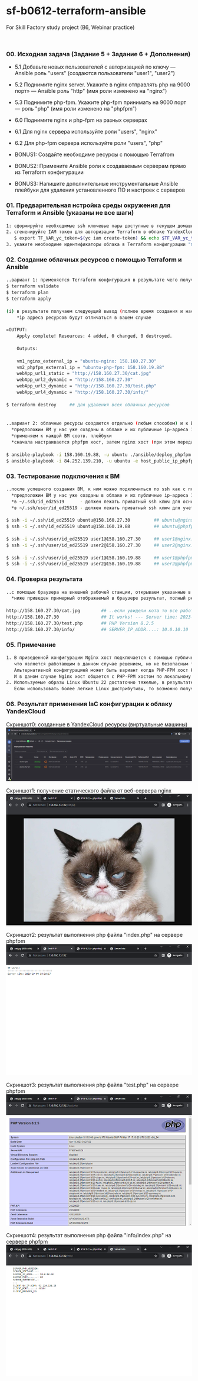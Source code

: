 # sf-b0612-terraform-ansible
For Skill Factory study project (B6, Webinar practice)

<br>

### 00. Исходная задача (Задание 5 + Задание 6 + Дополнения)

* 5.1 Добавьте новых пользователей с авторизацией по ключу — Ansible роль "users" (создаются пользователи "user1", "user2")
* 5.2 Поднимите nginx server. Укажите в nginx отправлять php на 9000 порт» — Ansible роль "http" (имя роли изменено на "nginx")
* 5.3 Поднимите php-fpm. Укажите php-fpm принимать на 9000 порт — роль "php" (имя роли изменено на "phpfpm")
* 6.0 Поднимите nginx и php-fpm на разных серверах
* 6.1 Для nginx сервера используйте роли "users", "nginx"
* 6.2 Для php-fpm сервера используйте роли "users", "php"

* BONUS1: Создайте необходиме ресурсы с помощью Terrafrom
* BONUS2: Примените Ansible роли к создаваемым серверам прямо из Terraform конфигурации
* BONUS3: Напишите дополнительные инструментальные Ansible плейбуки для удаления установленного ПО и настроек с серверов

### 01. Предварительная нстройка среды окружения для Terraform и Ansible (указаны не все шаги)

```bash
1: сформируйте необходимые ssh ключевые пары доступные в текущем домашнем каталоге (см. main.tf для уточнения путей);
2. сгененируйте IAM токен для авторизации Terraform в облаке YandexCloud и поместите его в переменную окружения TF_VAR_yc_token
   $ export TF_VAR_yc_token=$(yc iam create-token) && echo $TF_VAR_yc_token
3. укажите необходиме идентификаторы облака в Terraform конфигурации "main.tf"
```

### 02. Создание облачных ресурсов с помощью Terraform и Ansible

```bash
..вариант 1: применяется Terraform конфигурация в результате чего получаем готовую облачную инфраструктуру
$ terraform validate
$ terraform plan
$ terraform apply

(i) в результате получаем следуюущий вывод (полное время создания и настройки облачных ресурсов около 17 минут)
    *ip адреса ресурсов будут отличаться в вашем случае

=OUTPUT:					
    Apply complete! Resources: 4 added, 0 changed, 0 destroyed.

    Outputs:

    vm1_nginx_external_ip = "ubuntu-nginx: 158.160.27.30"
    vm2_phpfpm_external_ip = "ubuntu-php-fpm: 158.160.19.88"
    webApp_url1_static = "http://158.160.27.30/cat.jpg"
    webApp_url2_dynamic = "http://158.160.27.30"
    webApp_url3_dynamic = "http://158.160.27.30/test.php"
    webApp_url4_dynamic = "http://158.160.27.30/info/"

$ terraform destroy     ## для удаления всех облачных ресурсов


..вариант 2: облачные ресурсы создаются отдельно (любым способом) и к ВМ применяются роли с помощью Ansible плейбуков
  *предположим ВМ у нас уже созданы в облаке и их публичные ip-адреса 158.160.27.30 (nginx хост), 158.160.19.88 (phpfpm хост)
  *применяем к каждой ВМ соотв. плейбуки
  *сначала настраивается phpfpm хост, затем nginx хост (при этом передается переменная содержащая публичный ip-адрес phpfpm хоста)

$ ansible-playbook -i 158.160.19.88, -u ubuntu ./ansible/deploy_phpfpm.yml
$ ansible-playbook -i 84.252.139.210, -u ubuntu -e host_public_ip_phpfpm=158.160.28.188 ./ansible/deploy_nginx.yml
```

### 03. Тестирование подключения к ВМ

```bash
..после успешного создания ВМ, к ним можно подключиться по ssh как с помощью встоенной учетной записи "ubuntu", так и с помощью созданных учетных записей
  *предположим ВМ у нас уже созданы в облаке и их публичные ip-адреса 158.160.27.30 (nginx хост), 158.160.19.88 (phpfpm хост)
  *в ~/.ssh/id_ed25519      - должен лежать приватный ssh ключ для основной учетной записи
  *в ~/.ssh/user/id_ed25519 - должен лежать приватный ssh ключ для учетных записей user1, user2 (используется 1 ключ для нескольких учеток)

$ ssh -i ~/.ssh/id_ed25519 ubuntu@158.160.27.30         ## ubuntu@nginx:~$ exit
$ ssh -i ~/.ssh/id_ed25519 ubuntu@158.160.19.88         ## ubuntu@phpfpm:~$ exit

$ ssh -i ~/.ssh/user/id_ed25519 user1@158.160.27.30     ## user1@nginx:~$ exit
$ ssh -i ~/.ssh/user/id_ed25519 user2@158.160.27.30		## user2@nginx:~$ exit

$ ssh -i ~/.ssh/user/id_ed25519 user1@158.160.19.88	    ## user1@phpfpm:~$ exit
$ ssh -i ~/.ssh/user/id_ed25519 user2@158.160.19.88	    ## user2@phpfpm:~$ exit
```

### 04. Проверка результата

```bash
..с помощью браузера на внешней рабочей станции, открываем указанные в результате применения Terraform конфигурации URL
  *ниже приведен примерный отображаемый в браузере результат, полный результат см. на прилагаемых скриншотах

http://158.160.27.30/cat.jpg        ## ..если увидели кота то все работает
http://158.160.27.30                ## It works! --- Server time: 2023-19-04 18:21:09
http://158.160.27.30/test.php       ## PHP Version 8.2.5
http://158.160.27.30/info/          ## SERVER_IP_ADDR....: 10.0.10.10
```

### 05. Примечание

```bash
1. В приведенной конфигурации Nginx хост подключается с помощью публичного ip-адреса к PHP-FPM хосту,
   что является работающим в данном случае решением, но не безопасным т.к оба хоста доступны по публичным адресам.
   Альтернативной конфигурацией может быть вариант когда PHP-FPM хост НЕ доступен извне, но доступен по локальному ip-адресу в локальной сети к которой подключены оба хоста.
   И в даном случае Nginx хост общается с PHP-FPM хостом по локальному адресу
2. Используемые образы Linux Ubuntu 22 достаточно тяжелые, в результате чего общее время развертывания инфраструктуры составляет около 17 минут.
   Если использовать более легкие Linux дистрибутивы, то возможно получиться сократить время развертывания, но потребует переписывания Ansible конфигурации
```

### 06. Результат применения IaC конфигурации к облаку YandexCloud

Скриншот0: созданные в YandexCloud ресурсы (виртуальные машины)
![screen](_screens/01_instances.png?raw=true)

Скриншот1: получение статического файла от веб-сервера nginx
![screen](_screens/02_instance1_nginx_staticFile.png?raw=true)

Скриншот2: результат выполнения php файла "index.php" на сервере phpfpm
![screen](_screens/03_instance1_nginx_phpResult1.png?raw=true)

Скриншот3: результат выполнения php файла "test.php" на сервере phpfpm
![screen](_screens/04_instance1_nginx_phpResult2.png?raw=true)

Скриншот4: результат выполнения php файла "info/index.php" на сервере phpfpm
![screen](_screens/05_instance1_nginx_phpResult3.png?raw=true)
